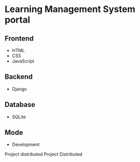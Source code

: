 # Learning Management System portal

## Frontend
*   HTML
*   CSS
*   JavaScript

## Backend
*   Django

## Database
*   SQLite

## Mode
*   Development


Project distributed
Project Distributed
